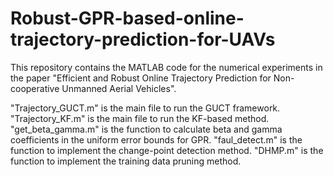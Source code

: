 # Robust-GPR-based-online-trajectory-prediction-for-UAVs

This repository contains the MATLAB code for the numerical experiments in the paper "Efficient and Robust Online Trajectory Prediction for Non-cooperative Unmanned Aerial Vehicles".

"Trajectory_GUCT.m" is the main file to run the GUCT framework.
"Trajectory_KF.m" is the main file to run the KF-based method.
"get_beta_gamma.m" is the function to calculate beta and gamma coefficients in the uniform error bounds for GPR.
"faul_detect.m" is the function to implement the change-point detection method.
"DHMP.m" is the function to implement the training data pruning method. 
